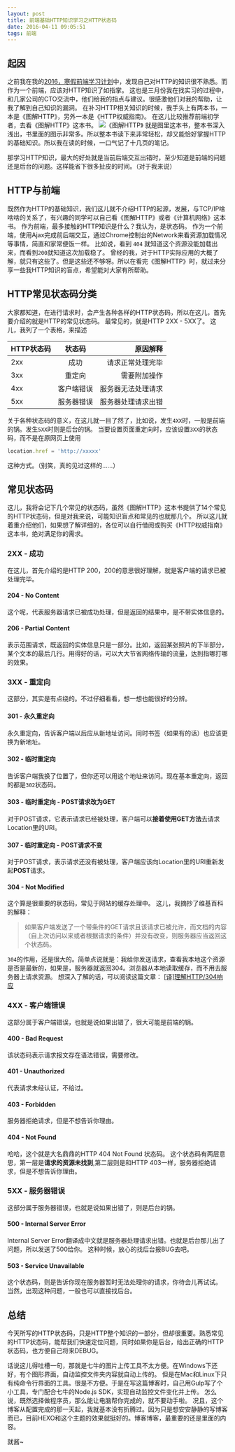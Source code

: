 ```yaml
---
layout: post
title: 前端基础HTTP知识学习之HTTP状态码
date: 2016-04-11 09:05:51
tags: 前端
---
```

## 起因
之前我在我的[2016，寒假前端学习计划](http://t.cn/RqfwmLi)中，发现自己对HTTP的知识很不熟悉。而作为一个前端，应该对HTTP知识了如指掌。
这也是三月份我在找实习的过程中，和几家公司的CTO交流中，他们给我的指点与建议。很感激他们对我的帮助，让我了解到自己知识的漏洞。
在补习HTTP相关知识的时候，我手头上有两本书，一本是《图解HTTP》，另外一本是《HTTP权威指南》。
在这儿比较推荐前端初学者，去看《图解HTTP》这本书。
![《图解HTTP》](//7xoxxe.com1.z0.glb.clouddn.com/2017-09-09-050028.png)
就是图里这本书，整本书深入浅出，书里面的图示非常多。所以整本书读下来非常轻松，却又能恰好掌握HTTP的基础知识。所以我在读的时候，一口气记了十几页的笔记。

那学习HTTP知识，最大的好处就是当前后端交互出错时，至少知道是前端的问题还是后台的问题。这样能省下很多扯皮的时间。（对于我来说）

## HTTP与前端
既然作为HTTP的基础知识，我们这儿就不介绍HTTP的起源，发展，与TCP/IP啥啥啥的关系了，有兴趣的同学可以自己看《图解HTTP》或者《计算机网络》这本书。
作为前端，最多接触的HTTP知识是什么？我认为，是状态码。
作为一个前端，使用Ajax完成前后端交互，通过Chrome控制台的Network来看资源加载情况等事情，简直和家常便饭一样。
比如说，看到 `404` 就知道这个资源没能加载出来，而看到`200`就知道这次加载稳了。
曾经的我，对于HTTP实际应用的大概了解，就只有这些了。但是这些还不够呀。所以在看完《图解HTTP》时，就过来分享一些我HTTP知识的盲点，希望能对大家有所帮助。
## HTTP常见状态码分类
大家都知道，在进行请求时，会产生各种各样的HTTP状态码，所以在这儿，首先要介绍的就是HTTP的常见状态码。
最常见的，就是HTTP 2XX - 5XX了。
这儿，我列了一个表格，来描述

| HTTP状态码 | 状态码 | 原因解释 |
| ----------|:-------------:| -----:|
| 2xx | 成功        | 请求正常处理完毕 |
| 3xx | 重定向      | 需要附加操作 |
| 4xx | 客户端错误   | 服务器无法处理请求 |
| 5xx | 服务器错误   | 服务器处理请求出错|

关于各种状态码的意义，在这儿就一目了然了，比如说，发生`4XX`时，一般是前端的锅。发生`5XX`时则是后台的锅。
当要设置页面重定向时，应该设置`3XX`的状态码，而不是在原网页上使用
```javascript
location.href = 'http://xxxxx'
```
这种方式。（别笑，真的见过这样的……）
## 常见状态码
这儿，我将会记下几个常见的状态码，虽然《图解HTTP》这本书提供了14个常见的HTTP状态码，但是对我来说，可能知识盲点和常见的也就那几个。
所以这儿就着重介绍他们，如果想了解详细的，各位可以自行借阅或购买《HTTP权威指南》这本书，绝对满足你的需求。
### 2XX - 成功
在这儿，首先介绍的是HTTP 200，200的意思很好理解，就是客户端的请求已被处理完毕。
#### 204 - No Content
这个呢，代表服务器请求已被成功处理，但是返回的结果中，是不带实体信息的。
#### 206 - Partial Content
表示范围请求，既返回的实体信息只是一部分。比如，返回某张照片的下半部分，某个文本的最后几行。用得好的话，可以大大节省网络传输的流量，达到指哪打哪的效果。

### 3XX - 重定向
这部分，其实是有点绕的。不过仔细看看，想一想也能很好的分辨。
#### 301 - 永久重定向
永久重定向，告诉客户端以后应从新地址访问。同时书签（如果有的话）也应该更换为新地址。
#### 302 - 临时重定向
告诉客户端我换了位置了，但你还可以用这个地址来访问。现在基本重定向，返回的都是`302`状态码。
#### 303 - 临时重定向 - POST请求改为GET
对于POST请求，它表示请求已经被处理，客户端可以**接着使用GET方法**去请求Location里的URI。
#### 307 - 临时重定向 - POST请求不变
对于POST请求，表示请求还没有被处理，客户端应该向Location里的URI重新发起**POST**请求。
#### 304 - Not Modified
这个算是很重要的状态码，常见于网站的缓存处理中。
这儿，我摘抄了维基百科的解释：
> 如果客户端发送了一个带条件的GET请求且该请求已被允许，而文档的内容（自上次访问以来或者根据请求的条件）并没有改变，则服务器应当返回这个状态码。

`304`的作用，还是很大的。简单点说就是：我给你发送请求，查看我本地这个资源是否是最新的，如果是，服务器就返回304。浏览器从本地读取缓存，而不用去服务器上请求资源。
想深入了解的话，可以阅读这篇文章： [[译]理解HTTP/304响应](http://www.cnblogs.com/ziyunfei/archive/2012/11/17/2772729.html)

### 4XX - 客户端错误
这部分属于客户端错误，也就是说如果出错了，很大可能是前端的锅。
#### 400 - Bad Request
该状态码表示请求报文存在语法错误，需要修改。
#### 401 - Unauthorized
代表请求未经认证，不给过。
#### 403 - Forbidden
服务器拒绝请求，但是不想告诉你理由。
#### 404 - Not Found
哈哈，这个就是大名鼎鼎的HTTP 404 Not Found 状态码。
这个状态码有两层意思，第一层是**请求的资源未找到**,第二层则是和HTTP 403一样，服务器拒绝请求，但是不想告诉你理由。

### 5XX - 服务器错误
这部分属于服务器错误，也就是说如果出错了，则是后台的锅。
#### 500 - Internal Server Error
Internal Server Error翻译成中文就是服务器处理请求出错。也就是后台那儿出了问题，所以发送了500给你。
这种时候，放心的找后台报BUG去吧。
#### 503 - Service Unavailable
这个状态码，则是告诉你现在服务器暂时无法处理你的请求，你待会儿再试试。
当然，出现这种问题，一般也可以直接找后台。

## 总结
今天所写的HTTP状态码，只是HTTP整个知识的一部分，但却很重要。熟悉常见的HTTP状态码，能帮我们快速定位问题，同时如果你是后台，给出正确的HTTP状态码，也方便自己将来DEBUG。

话说这儿得吐槽一句，那就是七牛的图片上传工具不太方便。在Windows下还好，有个图形界面，自动监控文件夹内容就自动上传的。
但是在Mac和Linux下只有纯命令行界面的工具。很是不方便。于是在写这篇博客时，自己用Gulp写了个小工具，专门配合七牛的Node.js SDK，实现自动监控文件变化并上传。
怎么说，既然选择做程序员，那么能让电脑帮你完成的，就不要动手啦。
况且，这个博客从配置完成的那一天起，我就基本没有折腾过。因为只是想安安静静的写博客而已，目前HEXO和这个主题的效果就挺好的。博客博客，最重要的还是里面的内容。

就酱~
